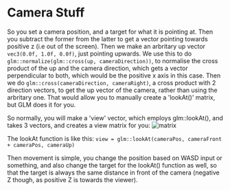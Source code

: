 # Camera Stuff
So you set a camera position, and a target for what it is pointing at.
Then you subtract the former from the latter to get a vector pointing towards positive z (i.e out of the screen).
Then we make an arbritary up vector `vec3(0.0f, 1.0f, 0.0f)`, just pointing upwards.
We use this to do `glm::normalize(glm::cross(up, cameraDirection))`, to normalise the cross product of the up and the camera direction, which gets a vector perpendicular to both, which would be the positive x axis in this case.
Then we do `glm::cross(cameraDirection, cameraRight)`, a cross product with 2 direction vectors, to get the up vector of the camera, rather than using the arbritary one.
That would allow you to manually create a 'lookAt()' matrix, but GLM does it for you.

So normally, you will make a 'view' vector, which employs glm::lookAt(), and takes 3 vectors, and creates a view matrix for you:
![matrix](https://res.cloudinary.com/deylrqt2d/image/upload/v1550683537/lookAt_k68exa.png)

The lookAt function is like this: `view = glm::lookAt(cameraPos, cameraFront + cameraPos, cameraUp)`

Then movement is simple, you change the position based on WASD input or something, and also change the target for the lookAt() function as well, so that the target is always the same distance in front of the camera (negative Z though, as positive Z is towards the viewer).

